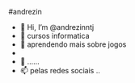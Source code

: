 #andrezin
- 👋 Hi, I’m @andrezinntj
- 👀 cursos informatica
- 🌱 aprendendo mais sobre jogos 
-
- 💞️ ......
- 📫 pelas redes sociais ..

<!---
andrezinntj/andrezinntj is a ✨ special ✨ repository because its `README.md` (this file) appears on your GitHub profile.
You can click the Preview link to take a look at your changes.
--->
